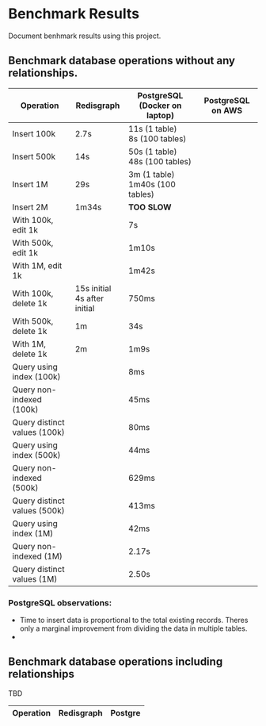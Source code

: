# Benchmark Results
Document benhmark results using this project.

## Benchmark database operations without any relationships.

Operation                     | Redisgraph | PostgreSQL (Docker on laptop)      | PostgreSQL on AWS
---                           | ---        | ---                                | ---
Insert 100k                   | 2.7s       | 11s (1 table)</br>8s (100 tables)  |
Insert 500k                   | 14s        | 50s (1 table)</br>48s (100 tables) |
Insert 1M                     | 29s        | 3m (1 table)</br>1m40s (100 tables)|
Insert 2M                     | 1m34s      | <b>TOO SLOW </b>                   |
With 100k, edit 1k            |            | 7s                                 |
With 500k, edit 1k            |            | 1m10s                              |
With 1M, edit 1k              |            | 1m42s                         |
With 100k, delete 1k          | 15s initial</br>4s after initial           | 750ms  |             
With 500k, delete 1k          | 1m         | 34s                           |
With 1M, delete 1k            | 2m         | 1m9s                          |
Query using index (100k)      |            | 8ms
Query non-indexed (100k)      |            | 45ms
Query distinct values (100k)  |            | 80ms
Query using index (500k)      |            | 44ms
Query non-indexed (500k)      |            | 629ms
Query distinct values (500k)  |            | 413ms
Query using index (1M)        |            | 42ms
Query non-indexed (1M)        |            | 2.17s
Query distinct values (1M)    |            | 2.50s

### PostgreSQL observations:
- Time to insert data is proportional to the total existing records. Theres only a marginal improvement from dividing the data in multiple tables.
- 

## Benchmark database operations including relationships

TBD

Operation              | Redisgraph | Postgre
---                    | ---        | ---
